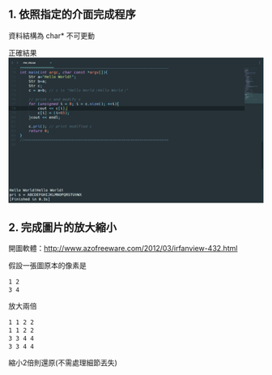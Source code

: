 ## 1. 依照指定的介面完成程序
資料結構為 char* 不可更動  

正確結果  
![](https://github.com/hunandy14/Cpp_Concept/blob/master/class11/Str.png)

## 2. 完成圖片的放大縮小
開圖軟體：http://www.azofreeware.com/2012/03/irfanview-432.html


假設一張圖原本的像素是

```t
1 2
3 4
```

放大兩倍

```t
1 1 2 2
1 1 2 2
3 3 4 4
3 3 4 4
```

縮小2倍則還原(不需處理細節丟失)
